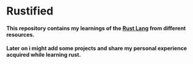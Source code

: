 # Rustified

#### This repository contains my learnings of the [Rust Lang](https://github.com/rust-lang) from different resources.
#### Later on i might add some projects and share my personal experience acquired while learning rust.
